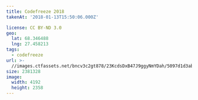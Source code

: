 ```yaml
---
title: Codefreeze 2018
takenAt: '2018-01-13T15:50:06.000Z'

license: CC BY-ND 3.0
geo:
  lat: 68.346488
  lng: 27.458213
tags:
  - codefreeze
url: >-
  //images.ctfassets.net/bncv3c2gt878/23KcdsDxB47J9ggyNmYDah/5097d1d3ab5801e9e24d4feb5a2c9a63/codefreeze-2018_39801787471_o
size: 2381328
image:
  width: 4192
  height: 2358
---
```

